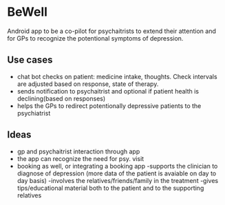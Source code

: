 # BeWell
Android app to be a co-pilot for psychaitrists to extend their attention and for GPs to recognize the potentional symptoms of depression.

## Use cases
- chat bot checks on patient: medicine intake, thoughts. Check intervals are adjusted based on response, state of therapy.
- sends notification to psychaitrist and optional if patient health is declining(based on responses)
- helps the GPs to redirect potentionally depressive patients to the psychiatrist

## Ideas
- gp and psychaitrist interaction through app
- the app can recognize the need for psy. visit
- booking as well, or integrating a booking app
-supports the clinician to diagnose of depression (more data of the patient is avaiable on day to day basis)
-involves the relatives/friends/family in the treatment
-gives tips/educational material both to the patient and to the supporting relatives 
